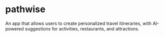 # pathwise
An app that allows users to create personalized travel itineraries, with AI-powered suggestions for activities, restaurants, and attractions.
